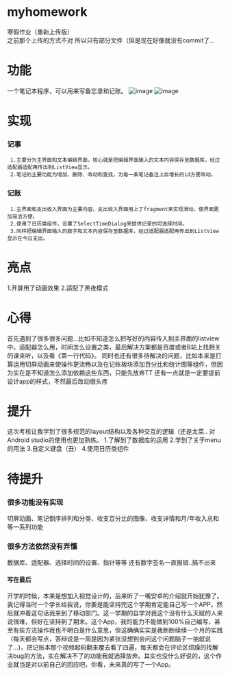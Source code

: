 # myhomework
寒假作业（重新上传版）                                                                                                                                                   
之前那个上传的方式不对 所以只有部分文件（但是现在好像就没有commit了...
# 功能
   一个笔记本程序，可以用来写备忘录和记账。
   ![image](https://github.com/Starry-9t/myhomework/blob/main/picture/0D46FF0A6DDE0B6481C478BE92D962B6.jpg)
   ![image](https://github.com/Starry-9t/myhomework/blob/main/picture/43941EE573D43F5DE319A5114D791346.jpg)

# 实现
###   记事
     1.主要分为主界面和文本编辑界面，核心就是把编辑界面输入的文本内容保存至数据库，经过适配器适配再传出到ListView显示。
     2.笔记的主要功能为增加、删除、改动和查找，为每一条笔记备注上自增长的id方便改动。
###   记账
     1.主界面和支出收入界面为主要内容。支出收入界面用上了fragment来实现滑动，使界面更加简洁方便。
     2.使用了日历类组件，设置了SelectTimeDialog来提供记录的可选择时间。
     3.同样把编辑界面输入的数字和文本内容保存至数据库，经过适配器适配再传出到ListView显示在今日支出。
# 亮点
  1.开屏用了动画效果
  2.适配了黑夜模式

# 心得
  首先遇到了很多很多问题...比如不知道怎么把写好的内容传入到主界面的listview中，适配器怎么用，时间怎么设置之类，最后解决方案都是百度或者B站上找相关的课来听，以及看《第一行代码》。
  同时也还有很多待解决的问题，比如本来是打算运用切屏动画来使操作更流畅以及在记账板块添加百分比和统计图等组件，但因为实在是不知道怎么添加依赖这些东西，只能先放弃TT
  还有一点就是一定要提前设计app的样式，不然最后改动很头疼
#  提升
  这次考核让我学到了很多规范的layout结构以及各种交互的逻辑（还是太菜.. 对Android studio的使用也更加熟练。
  1.了解到了数据库的运用
  2.学到了关于menu的用法
  3.自定义键盘（丑）
  4.使用日历类组件
 
# 待提升
###   很多功能没有实现
   切屏动画、笔记倒序排列和分类、收支百分比的图像、收支详情和月/年收入总和等一系列功能
###   很多方法依然没有弄懂
   数据库、适配器、选择时间的设置、指针等等
   还有数字签名一直报错..搞不出来
 
 
#### 写在最后
开学的时候，本来是想加入视觉设计的，后来听了一嘴安卓的介绍就开始犹豫了。我记得当时一个学长给我说，你要是能坚持完这个学期肯定能自己写一个APP，然后就冲着这句话我来到了移动部门。这一学期的自学对我这个没有什么天赋的人来说很难，但好在坚持到了期末。这个App，我的能力不能做到100%自己编写，甚至有些方法操作我也不明白是什么意思，但这确确实实是我断断续续一个月的实践（每天都会写点，答辩说是一周是因为紧张没想到会问这个问题脑子一抽就说了...)，把记账本那个视频起码翻来覆去看了四遍，每天都会在评论区烦躁的找解决bug的方法，实在解决不了的功能我就选择放弃。其实也没什么好说的，这个作业就当是对以前自己的回应吧，你看，未来真的写了一个App。
